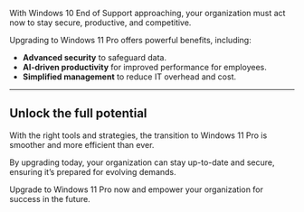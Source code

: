 With Windows 10 End of Support approaching, your organization must act now to stay secure, productive, and competitive.

Upgrading to Windows 11 Pro offers powerful benefits, including:

- **Advanced security** to safeguard data.  
- **AI-driven productivity** for improved performance for employees.  
- **Simplified management** to reduce IT overhead and cost.

---

## Unlock the full potential

With the right tools and strategies, the transition to Windows 11 Pro is smoother and more efficient than ever.

By upgrading today, your organization can stay up-to-date and secure, ensuring it’s prepared for evolving demands.

Upgrade to Windows 11 Pro now and empower your organization for success in the future.